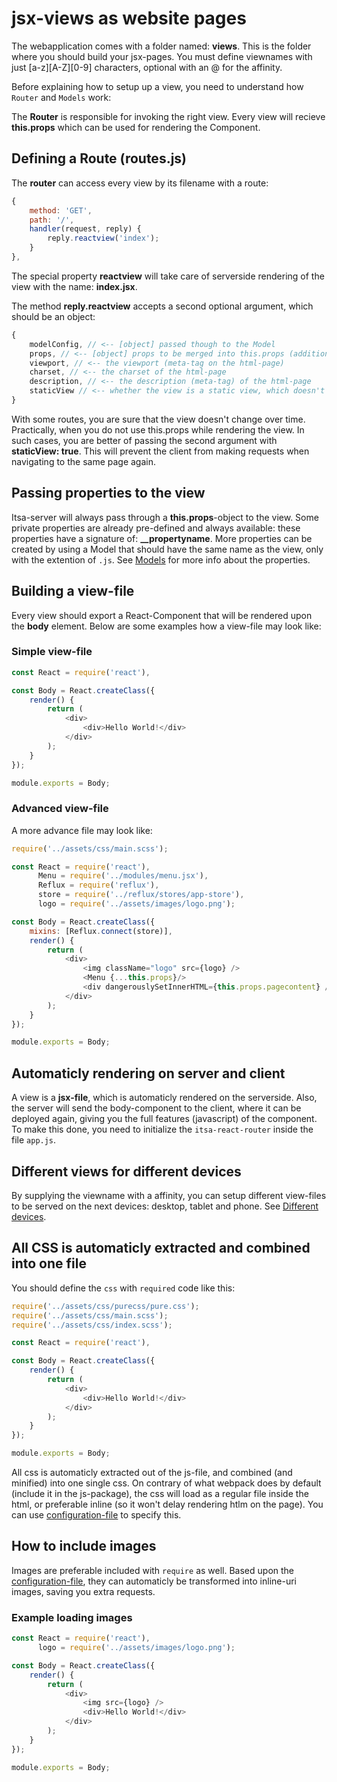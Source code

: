 # jsx-views as website pages
The webapplication comes with a folder named: **views**. This is the folder where you should build your jsx-pages. You must define viewnames with just [a-z][A-Z][0-9] characters, optional with an @ for the affinity.

Before explaining how to setup up a view, you need to understand how `Router` and `Models` work:

The **Router** is responsible for invoking the right view. Every view will recieve **this.props** which can be used for rendering the Component.

## Defining a Route (routes.js)
The **router** can access every view by its filename with a route:

```js
{
    method: 'GET',
    path: '/',
    handler(request, reply) {
        reply.reactview('index');
    }
},
```
The special property **reactview** will take care of serverside rendering of the view with the name: **index.jsx**.

The method **reply.reactview** accepts a second optional argument, which should be an object:
```js
{
    modelConfig, // <-- [object] passed though to the Model
    props, // <-- [object] props to be merged into this.props (additional to pre-defined porperties and model-properties)
    viewport, // <-- the viewport (meta-tag on the html-page)
    charset, // <-- the charset of the html-page
    description, // <-- the description (meta-tag) of the html-page
    staticView // <-- whether the view is a static view, which doesn't change
}
```


With some routes, you are sure that the view doesn't change over time. Practically, when you do not use this.props while rendering the view. In such cases, you are better of passing the second argument with **staticView: true**. This will prevent the client from making requests when navigating to the same page again.


## Passing properties to the view
Itsa-server will always pass through a **this.props**-object to the view. Some private properties are already pre-defined and always available: these properties have a signature of: **__propertyname**. More properties can be created by using a Model that should have the same name as the view, only with the extention of `.js`. See [Models](/models) for more info about the properties.

## Building a view-file
Every view should export a React-Component that will be rendered upon the **body** element. Below are some examples how a view-file may look like:

### Simple view-file
```js
const React = require('react'),

const Body = React.createClass({
    render() {
        return (
            <div>
                <div>Hello World!</div>
            </div>
        );
    }
});

module.exports = Body;
```

### Advanced view-file

A more advance file may look like:

```js
require('../assets/css/main.scss');

const React = require('react'),
      Menu = require('../modules/menu.jsx'),
      Reflux = require('reflux'),
      store = require('../reflux/stores/app-store'),
      logo = require('../assets/images/logo.png');

const Body = React.createClass({
    mixins: [Reflux.connect(store)],
    render() {
        return (
            <div>
                <img className="logo" src={logo} />
                <Menu {...this.props}/>
                <div dangerouslySetInnerHTML={this.props.pagecontent} />
            </div>
        );
    }
});

module.exports = Body;
```

## Automaticly rendering on server and client

A view is a **jsx-file**, which is automaticly rendered on the serverside. Also, the server will send the body-component to the client, where it can be deployed again, giving you the full features (javascript) of the component. To make this done, you need to initialize the `itsa-react-router` inside the file `app.js`.

## Different views for different devices

By supplying the viewname with a affinity, you can setup different view-files to be served on the next devices: desktop, tablet and phone. See [Different devices](/different-devices).

## All CSS is automaticly extracted and combined into one file

You should define the `css` with `required` code like this:

```js
require('../assets/css/purecss/pure.css');
require('../assets/css/main.scss');
require('../assets/css/index.scss');

const React = require('react'),

const Body = React.createClass({
    render() {
        return (
            <div>
                <div>Hello World!</div>
            </div>
        );
    }
});

module.exports = Body;

```

All css is automaticly extracted out of the js-file, and combined (and minified) into one single css. On contrary of what webpack does by default (include it in the js-package), the css will load as a regular file inside the html, or preferable inline (so it won't delay rendering htlm on the page). You can use [configuration-file](http://itsaserver.io/configuration) to specify this.

## How to include images

Images are preferable included with `require` as well. Based upon the [configuration-file](http://itsaserver.io/configuration), they can automaticly be transformed into inline-uri images, saving you extra requests.

### Example loading images

```js
const React = require('react'),
      logo = require('../assets/images/logo.png');

const Body = React.createClass({
    render() {
        return (
            <div>
                <img src={logo} />
                <div>Hello World!</div>
            </div>
        );
    }
});

module.exports = Body;
```
